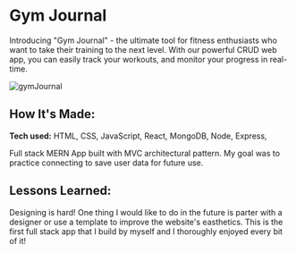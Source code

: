 # Gym Journal
Introducing "Gym Journal" - the ultimate tool for fitness enthusiasts who want to take their training to the next level. With our powerful CRUD web app, you can easily track your workouts, and monitor your progress in real-time.

![gymJournal](https://user-images.githubusercontent.com/84434314/219560479-e91178d9-67c6-4176-8c9e-d7524563447a.gif)

## How It's Made:

**Tech used:** HTML, CSS, JavaScript, React, MongoDB, Node, Express,


Full stack MERN App built with MVC architectural pattern. My goal was to practice connecting to save user data for future use.


## Lessons Learned:

Designing is hard! One thing I would like to do in the future is parter with a designer or use a template to improve the website's easthetics. This is the first full stack app that I build by myself and I thoroughly enjoyed every bit of it!
